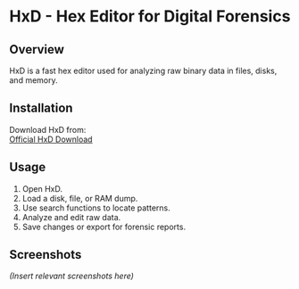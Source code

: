 # HxD - Hex Editor for Digital Forensics

## Overview
HxD is a fast hex editor used for analyzing raw binary data in files, disks, and memory.

## Installation
Download HxD from:  
[Official HxD Download](https://mh-nexus.de/en/hxd/)

## Usage
1. Open HxD.
2. Load a disk, file, or RAM dump.
3. Use search functions to locate patterns.
4. Analyze and edit raw data.
5. Save changes or export for forensic reports.

## Screenshots
*(Insert relevant screenshots here)*
